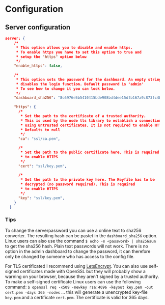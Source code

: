 # Configuration

## Server configuration
```json
server: {
    /*
     * This option allows you to disable and enable https.
     * To enable https you have to set this option to true and
     * setup the "https" option below
     */
    "enable_https": false,
    
    /*
     * This option sets the password for the dashboard. An empty string
     * disables the login function. Default password is 'admin'
     * To see how to change it you can look below.
     */
    "dashboard_sha256": "8c6976e5b5410415bde908bd4dee15dfb167a9c873fc4bb8a81f6f2ab448a918",
    
    "https": {
      /*
       * Set the path to the certificate of a trusted authority.
       * This is used by the node tls library to establish a connection
       * using untrusted certificates. It is not required to enable HTTPS.
       * Defaults to null
       */
      "ca": "ssl/ca.pem",

      /*
       * Set the path to the public certificate here. This is required 
       * to enable HTTPS 
       */
      "cert": "ssl/key.pem",
      
      /*
       * Set the path to the private key here. The Keyfile has to be
       * decrypted (no password required). This is required 
       * to enable HTTPS 
       */
      "key": "ssl/key.pem",
    }
  }
```

### Tips
To change the serverpassword you can use a online text to sha256 converter.
The resulting hash can be pastet in the ``dashboard_sha256`` option. Linux users can also use the command ``$ echo -n <password> | sha256sum`` to get the sha256 hash. Plain text passwords will not work. There is no option in the admin dashboard to change the password, it can therefore only be changed by someone who has access to the config file.

For TLS certificated I recommend using [LetsEncrypt](https://letsencrypt.org/de/getting-started/).
You can also use self-signed certificates made with OpenSSL but they will probably show a warning on your browser, because they aren't signed by a trusted authority. To make a self-signed certificate Linux users can use the following command: ``$ openssl req -x509 -newkey rsa:4096 -keyout key.pem -out cert.pem -days 365 -nodes`` ... this will generate a unencrypted key-file ``key.pem`` and a certificate ``cert.pem``. The certificate is valid for 365 days.